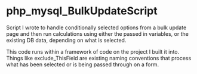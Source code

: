 # php_mysql_BulkUpdateScript
Script I wrote to handle conditionally selected options from a bulk update page and then run calculations using either the passed in variables, or the existing DB data, depending on what is selected.

This code runs within a framework of code on the project I built it into.  Things like exclude_ThisField are existing naming conventions that process what has been selected or is being passed through on a form.
